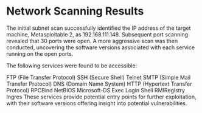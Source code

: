 # Network Scanning Results
The initial subnet scan successfully identified the IP address of the target machine, Metasploitable 2, as 192.168.111.148. 
Subsequent port scanning revealed that 30 ports were open. 
A more aggressive scan was then conducted, uncovering the software versions associated with each service running on the open ports.

The following services were found to be accessible:

FTP (File Transfer Protocol)
SSH (Secure Shell)
Telnet
SMTP (Simple Mail Transfer Protocol)
DNS (Domain Name System)
HTTP (Hypertext Transfer Protocol)
RPCBind
NetBIOS
Microsoft-DS
Exec
Login
Shell
RMIRegistry
Ingres
These services provide potential entry points for further exploitation, with their software versions offering insight into potential vulnerabilities.
